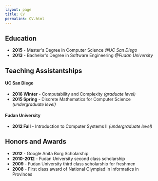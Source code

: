 ```yaml
---
layout: page
title: CV
permalink: CV.html
---
```


## Education

- **2015** - Master's Degree in Computer Science *@UC San Diego*
- **2013** - Bachelor's Degree in Software Engineering *@Fudan University*

## Teaching Assistantships

#### UC San Diego

- **2016 Winter** - Computability and Complexity *(graduate level)*
- **2015 Spring** - Discrete Mathematics for Computer Science *(undergraduate level)*

#### Fudan University

- **2012 Fall** - Introduction to Computer Systems II *(undergraduate level)*

## Honors and Awards

- **2012** - Google Anita Borg Scholarship
- **2010-2012** - Fudan University second class scholarship
- **2009** - Fudan University third class scholarship for freshmen
- **2008** - First class award of National Olympiad in Informatics in Provinces
